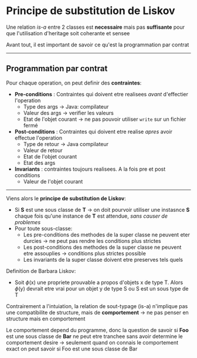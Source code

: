 # Principe de substitution de Liskov

Une relation _is-a_ entre 2 classes est **necessaire** mais pas **suffisante** pour que l'utilisation d'heritage soit coherante et sensee

Avant tout, il est important de savoir ce qu'est la programmation par contrat

---

## Programmation par contrat

Pour chaque operation, on peut definir des **contraintes**:

- **Pre-conditions** : Contraintes qui doivent etre realisees _avant_ d'effectier l'operation
  - Type des args $\rightarrow$ Java: compilateur
  - Valeur des args $\rightarrow$ verifier les valeurs
  - Etat de l'objet courant $\rightarrow$ ne pas pouvoir utiliser `write` sur un fichier fermé
- **Post-conditions** : Contraintes qui doivent etre realise _apres_ avoir effectue l'operation
  - Type de retour $\rightarrow$ Java compilateur
  - Valeur de retour
  - Etat de l'objet courant
  - Etat des args
- **Invariants** : contraintes toujours realisees. A la fois pre et post conditions
  - Valeur de l'objet courant

---

Viens alors le **principe de substitution de Liskov**:

- Si **S** est une sous classe de **T** $\rightarrow$ on doit pourvoir utiliser une instasnce **S** chaque fois qu'une instance de **T** est attendue, _sans causer de problemes_
- Pour toute sous-classe:
  - Les pre-conditions des methodes de la super classe ne peuvent eter durcies $\rightarrow$ ne peut pas rendre les conditions plus strictes
  - Les post-conditions des methodes de la super classe ne peuvent etre assouplies $\rightarrow$ conditions plus strictes possible
  - Les invariants de la super classe doivent etre preserves tels quels

Definition de Barbara Liskov:

- Soit $\phi$(x) une propriete prouvable a propos d'objets x de type T. Alors $\phi$(y) devrait etre vrai pour un objet y de type S ou S est un sous type de T

Contrairement a l'intuiation, la relation de sout-typage (is-a) n'implique pas une compatibilite de structure, mais de **comportement** $\rightarrow$ ne pas penser en structure mais en comportement

Le comportement depend du programme, donc la question de savoir si **Foo** est une sous classe de **Bar** ne peut etre tranchee sans avoir determine le comportement desire $\rightarrow$ seulement quand on connais le comportement exact on peut savoir si Foo est une sous classe de Bar
